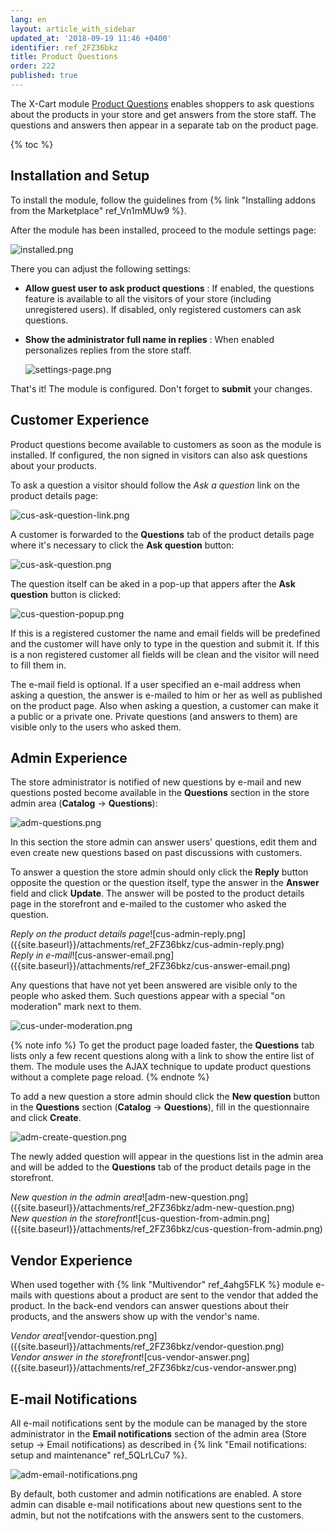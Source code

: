 ```yaml
---
lang: en
layout: article_with_sidebar
updated_at: '2018-09-19 11:46 +0400'
identifier: ref_2FZ36bkz
title: Product Questions
order: 222
published: true
---
```

The X-Cart module [Product Questions](https://market.x-cart.com/addons/product-questions.html "Product Questions") enables shoppers to ask questions about the products in your store and get answers from the store staff. The questions and answers then appear in a separate tab on the product page.

{% toc %}

## Installation and Setup

To install the module, follow the guidelines from {% link "Installing addons from the Marketplace" ref_Vn1mMUw9 %}.

After the module has been installed, proceed to the module settings page:

   ![installed.png]({{site.baseurl}}/attachments/ref_2FZ36bkz/installed.png)

There you can adjust the following settings:

 * **Allow guest user to ask product questions** : If enabled, the questions feature is available to all the visitors of your store (including unregistered users). If disabled, only registered customers can ask questions.
 * **Show the administrator full name in replies** : When enabled personalizes replies from the store staff.
 
   ![settings-page.png]({{site.baseurl}}/attachments/ref_2FZ36bkz/settings-page.png)

That's it! The module is configured. Don't forget to **submit** your changes. 

## Customer Experience

Product questions become available to customers as soon as the module is installed. If configured, the non signed in visitors can also ask questions about your products. 

To ask a question a visitor should follow the _Ask a question_ link on the product details page:

![cus-ask-question-link.png]({{site.baseurl}}/attachments/ref_2FZ36bkz/cus-ask-question-link.png)

A customer is forwarded to the **Questions** tab of the product details page where it's necessary to click the **Ask question** button:

![cus-ask-question.png]({{site.baseurl}}/attachments/ref_2FZ36bkz/cus-ask-question.png)

The question itself can be aked in a pop-up that appers after the **Ask question** button is clicked:

![cus-question-popup.png]({{site.baseurl}}/attachments/ref_2FZ36bkz/cus-question-popup.png)

If this is a registered customer the name and email fields will be predefined and the customer will have only to type in the question and submit it. If this is a non registered customer all fields will be clean and the visitor will need to fill them in.

The e-mail field is optional. If a user specified an e-mail address when asking a question, the answer is e-mailed to him or her as well as published on the product page. Also when asking a question, a customer can make it a public or a private one. Private questions (and answers to them) are visible only to the users who asked them.

## Admin Experience

The store administrator is notified of new questions by e-mail and new questions posted become available in the **Questions** section in the store admin area (**Catalog** -> **Questions**):

![adm-questions.png]({{site.baseurl}}/attachments/ref_2FZ36bkz/adm-questions.png)

In this section the store admin can answer users' questions, edit them and even create new questions based on past discussions with customers. 

To answer a question the store admin should only click the **Reply** button opposite the question or the question itself, type the answer in the **Answer** field and click **Update**. The answer will be posted to the product details page in the storefront and e-mailed to the customer who asked the question.

<div class="ui stackable two column grid">
  <div class="column" markdown="span"><i>Reply on the product details page</i>![cus-admin-reply.png]({{site.baseurl}}/attachments/ref_2FZ36bkz/cus-admin-reply.png)</div>
  <div class="column" markdown="span"><i>Reply in e-mail</i>![cus-answer-email.png]({{site.baseurl}}/attachments/ref_2FZ36bkz/cus-answer-email.png)</div>
</div>

Any questions that have not yet been answered are visible only to the people who asked them. Such questions appear with a special "on moderation" mark next to them. 

![cus-under-moderation.png]({{site.baseurl}}/attachments/ref_2FZ36bkz/cus-under-moderation.png)

{% note info %}
To get the product page loaded faster, the **Questions** tab lists only a few recent questions along with a link to show the entire list of them. The module uses the AJAX technique to update product questions without a complete page reload.
{% endnote %}

To add a new question a store admin should click the **New question** button in the **Questions** section (**Catalog** -> **Questions**), fill in the questionnaire and click **Create**.

![adm-create-question.png]({{site.baseurl}}/attachments/ref_2FZ36bkz/adm-create-question.png)

The newly added question will appear in the questions list in the admin area and will be added to the **Questions** tab of the product details page in the storefront.

<div class="ui stackable two column grid">
  <div class="column" markdown="span"><i>New question in the admin area</i>![adm-new-question.png]({{site.baseurl}}/attachments/ref_2FZ36bkz/adm-new-question.png)</div>
  <div class="column" markdown="span"><i>New question in the storefront</i>![cus-question-from-admin.png]({{site.baseurl}}/attachments/ref_2FZ36bkz/cus-question-from-admin.png)</div>
</div>

## Vendor Experience

When used together with {% link "Multivendor" ref_4ahg5FLK %} module e-mails with questions about a product are sent to the vendor that added the product. In the back-end vendors can answer questions about their products, and the answers show up with the vendor's name.

<div class="ui stackable two column grid">
  <div class="column" markdown="span"><i>Vendor area</i>![vendor-question.png]({{site.baseurl}}/attachments/ref_2FZ36bkz/vendor-question.png)</div>
  <div class="column" markdown="span"><i>Vendor answer in the storefront</i>![cus-vendor-answer.png]({{site.baseurl}}/attachments/ref_2FZ36bkz/cus-vendor-answer.png)</div>
</div>

## E-mail Notifications

All e-mail notifications sent by the module can be managed by the store administrator in the **Email notifications** section of the admin area (Store setup -> Email notifications) as described in {% link "Email notifications: setup and maintenance" ref_5QLrLCu7 %}.

![adm-email-notifications.png]({{site.baseurl}}/attachments/ref_2FZ36bkz/adm-email-notifications.png)

By default, both customer and admin notifications are enabled. A store admin can disable e-mail notifications about new questions sent to the admin, but not the notifcations with the answers sent to the customers.
